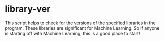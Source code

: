 # library-ver
This script helps to check for the versions of the specified libraries in the program. These libraries are significant for Machine Learning. So if anyone is starting off with Machine Learning, this is a good place to start!
